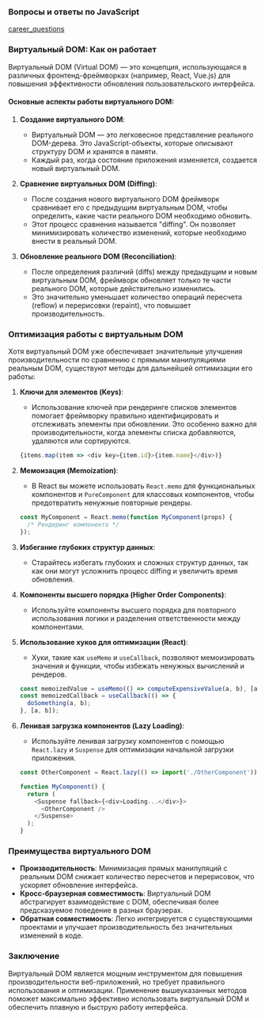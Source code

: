 ### Вопросы и ответы по JavaScript
[career_questions](..%2Fcareer_questions.md)

### Виртуальный DOM: Как он работает

Виртуальный DOM (Virtual DOM) — это концепция, использующаяся в различных фронтенд-фреймворках (например, React, Vue.js) для повышения эффективности обновления пользовательского интерфейса.

#### Основные аспекты работы виртуального DOM:

1. **Создание виртуального DOM**:
    - Виртуальный DOM — это легковесное представление реального DOM-дерева. Это JavaScript-объекты, которые описывают структуру DOM и хранятся в памяти.
    - Каждый раз, когда состояние приложения изменяется, создается новый виртуальный DOM.

2. **Сравнение виртуальных DOM (Diffing)**:
    - После создания нового виртуального DOM фреймворк сравнивает его с предыдущим виртуальным DOM, чтобы определить, какие части реального DOM необходимо обновить.
    - Этот процесс сравнения называется "diffing". Он позволяет минимизировать количество изменений, которые необходимо внести в реальный DOM.

3. **Обновление реального DOM (Reconciliation)**:
    - После определения различий (diffs) между предыдущим и новым виртуальным DOM, фреймворк обновляет только те части реального DOM, которые действительно изменились.
    - Это значительно уменьшает количество операций пересчета (reflow) и перерисовки (repaint), что повышает производительность.

### Оптимизация работы с виртуальным DOM

Хотя виртуальный DOM уже обеспечивает значительные улучшения производительности по сравнению с прямыми манипуляциями реальным DOM, существуют методы для дальнейшей оптимизации его работы:

1. **Ключи для элементов (Keys)**:
    - Использование ключей при рендеринге списков элементов помогает фреймворку правильно идентифицировать и отслеживать элементы при обновлении. Это особенно важно для производительности, когда элементы списка добавляются, удаляются или сортируются.
   ```javascript
   {items.map(item => <div key={item.id}>{item.name}</div>)}
   ```

2. **Мемоизация (Memoization)**:
    - В React вы можете использовать `React.memo` для функциональных компонентов и `PureComponent` для классовых компонентов, чтобы предотвратить ненужные повторные рендеры.
   ```javascript
   const MyComponent = React.memo(function MyComponent(props) {
     /* Рендеринг компонента */
   });
   ```

3. **Избегание глубоких структур данных**:
    - Старайтесь избегать глубоких и сложных структур данных, так как они могут усложнить процесс diffing и увеличить время обновления.

4. **Компоненты высшего порядка (Higher Order Components)**:
    - Используйте компоненты высшего порядка для повторного использования логики и разделения ответственности между компонентами.

5. **Использование хуков для оптимизации (React)**:
    - Хуки, такие как `useMemo` и `useCallback`, позволяют мемоизировать значения и функции, чтобы избежать ненужных вычислений и рендеров.
   ```javascript
   const memoizedValue = useMemo(() => computeExpensiveValue(a, b), [a, b]);
   const memoizedCallback = useCallback(() => {
     doSomething(a, b);
   }, [a, b]);
   ```

6. **Ленивая загрузка компонентов (Lazy Loading)**:
    - Используйте ленивая загрузку компонентов с помощью `React.lazy` и `Suspense` для оптимизации начальной загрузки приложения.
   ```javascript
   const OtherComponent = React.lazy(() => import('./OtherComponent'));

   function MyComponent() {
     return (
       <Suspense fallback={<div>Loading...</div>}>
         <OtherComponent />
       </Suspense>
     );
   }
   ```

### Преимущества виртуального DOM

- **Производительность**: Минимизация прямых манипуляций с реальным DOM снижает количество пересчетов и перерисовок, что ускоряет обновление интерфейса.
- **Кросс-браузерная совместимость**: Виртуальный DOM абстрагирует взаимодействие с DOM, обеспечивая более предсказуемое поведение в разных браузерах.
- **Обратная совместимость**: Легко интегрируется с существующими проектами и улучшает производительность без значительных изменений в коде.

### Заключение

Виртуальный DOM является мощным инструментом для повышения производительности веб-приложений, но требует правильного использования и оптимизации. Применение вышеуказанных методов поможет максимально эффективно использовать виртуальный DOM и обеспечить плавную и быструю работу интерфейса.
